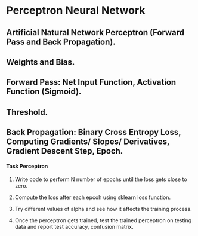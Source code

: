 # Perceptron Neural Network

## Artificial Natural Network Perceptron (Forward Pass and Back Propagation).
## Weights and Bias.
## Forward Pass: Net Input Function, Activation Function (Sigmoid).
## Threshold.
## Back Propagation: Binary Cross Entropy Loss, Computing Gradients/ Slopes/ Derivatives, Gradient Descent Step, Epoch.

#### Task Perceptron
1. Write code to perform N number of epochs until the loss gets close to zero.

3. Compute the loss after each epcoh using sklearn loss function.

5. Try different values of alpha and see how it affects the training process.

7. Once the perceptron gets trained, test the trained perceptron on testing data and report test accuracy, confusion matrix.
